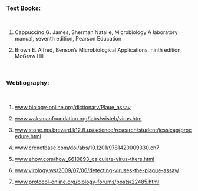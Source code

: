 ### Text Books:

&nbsp;

1.	Cappuccino G. James, Sherman Natalie, Microbiology A laboratory manual, seventh edition, Pearson Education

2.	Brown E. Alfred, Benson’s Microbiological Applications, ninth edition, McGraw Hill

&nbsp;



### Webliography:

&nbsp;

1. www.biology-online.org/dictionary/Plaue_assay

2. www.waksmanfoundation.org/labs/wisteb/virus.htm

3. www.stone.ms.brevard.k12.fl.us/science/research/student/jessicag/procedure.html

4. www.crcnetbase.com/doi/abs/10.1201/9781420009330.ch7

5. www.ehow.com/how_6610893_calculate-virus-titers.html

6. www.virology.ws/2009/07/06/detecting-viruses-the-plaque-assay/

7. www.protocol-online.org/biology-forums/posts/22485.html
